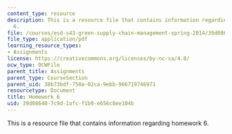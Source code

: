 ```yaml
---
content_type: resource
description: This is a resource file that contains information regarding homework
  6.
file: /courses/esd-s43-green-supply-chain-management-spring-2014/39d086407c9d1afcf1b9e656c8ee104b_MITESD_S43S14_6_HW.pdf
file_type: application/pdf
learning_resource_types:
- Assignments
license: https://creativecommons.org/licenses/by-nc-sa/4.0/
ocw_type: OCWFile
parent_title: Assignments
parent_type: CourseSection
parent_uid: 38b73bdf-750a-02ca-9ebb-966719746971
resourcetype: Document
title: Homework 6
uid: 39d08640-7c9d-1afc-f1b9-e656c8ee104b
---
```

This is a resource file that contains information regarding homework 6.